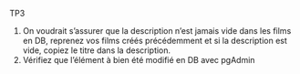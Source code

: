 
TP3



1. On voudrait s’assurer que la description n’est jamais vide dans les films en DB, reprenez vos films créés précédemment et si la description est vide, copiez le titre dans la description.
2. Vérifiez que l’élément à bien été modifié en DB avec pgAdmin